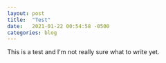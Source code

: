 ```yaml
---
layout: post
title:  "Test"
date:   2021-01-22 00:54:58 -0500
categories: blog
---
```

This is a test and I'm not really sure what to write yet.